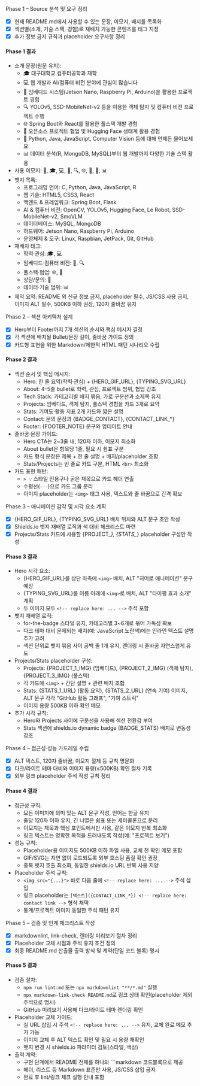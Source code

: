 Phase 1 – Source 분석 및 요구 정리
- [x] 현재 README.md에서 사용할 수 있는 문장, 이모지, 배지를 목록화
- [x] 섹션별(소개, 기술 스택, 경험)로 재배치 가능한 콘텐츠를 태그 지정
- [x] 추가 정보 금지 규칙과 placeholder 요구사항 정리

#### Phase 1 결과
- 소개 문장(원문 유지):
  - 🎓 대구대학교 컴퓨터공학과 재학
  - 💻 웹 개발과 AI/컴퓨터 비전 분야에 관심이 많습니다
  - 🤖 임베디드 시스템(Jetson Nano, Raspberry Pi, Arduino)을 활용한 프로젝트 경험
  - 🔍 YOLOv5, SSD-MobileNet-v2 등을 이용한 객체 탐지 및 컴퓨터 비전 프로젝트 수행
  - 🌐 Spring Boot와 React를 활용한 풀스택 개발 경험
  - 🤝 오픈소스 프로젝트 협업 및 Hugging Face 생태계 활용 경험
  - 💬 Python, Java, JavaScript, Computer Vision 등에 대해 언제든 물어보세요
  - 📊 데이터 분석(R, MongoDB, MySQL)부터 웹 개발까지 다양한 기술 스택 활용
- 사용 이모지: 🚀, 🎓, 💻, 🤖, 🔍, 🌐, 🤝, 💬, 📊
- 뱃지 목록:
  - 프로그래밍 언어: C, Python, Java, JavaScript, R
  - 웹 기술: HTML5, CSS3, React
  - 백엔드 & 프레임워크: Spring Boot, Flask
  - AI & 컴퓨터 비전: OpenCV, YOLOv5, Hugging Face, Le Robot, SSD-MobileNet-v2, SmoVLM
  - 데이터베이스: MySQL, MongoDB
  - 하드웨어: Jetson Nano, Raspberry Pi, Arduino
  - 운영체제 & 도구: Linux, Raspbian, JetPack, Git, GitHub
- 재배치 태그:
  - 학력·관심: 🎓, 💻
  - 임베디드·컴퓨터 비전: 🤖, 🔍
  - 풀스택·협업: 🌐, 🤝
  - 상담/문의: 💬
  - 데이터·기술 범위: 📊
- 제약 요약: README 외 신규 정보 금지, placeholder 필수, JS/CSS 사용 금지, 이미지 ALT 필수, 500KB 이하 권장, 120자 줄바꿈 유지

Phase 2 – 섹션 아키텍처 설계
- [x] Hero부터 Footer까지 7개 섹션의 순서와 핵심 메시지 결정
- [x] 각 섹션에 배치될 Bullet/문장 길이, 줄바꿈 가이드 정의
- [x] 카드형 표현을 위한 Markdown/제한적 HTML 패턴 시나리오 수립

#### Phase 2 결과
- 섹션 순서 및 핵심 메시지:
  - Hero: 한 줄 요약(학력·관심) + {HERO_GIF_URL}, {TYPING_SVG_URL}
  - About: 4–5줄 bullet로 학력, 관심, 프로젝트 범위, 협업 강조
  - Tech Stack: 카테고리별 배지 묶음, 가로 구분선과 소제목 유지
  - Projects: 임베디드, 객체 탐지, 풀스택 경험을 카드 3개로 요약
  - Stats: 기여도·활동 지표 2개 카드와 짧은 설명
  - Contact: 문의 문장과 {BADGE_CONTACT}, {CONTACT_LINK_*}
  - Footer: {FOOTER_NOTE} 문구와 업데이트 안내
- 줄바꿈·문장 가이드:
  - Hero CTA는 2~3줄 내, 120자 이하, 이모지 최소화
  - About bullet은 항목당 1줄, 필요 시 쉼표 구분
  - 카드 형식 문장은 제목 + 한 줄 설명 + 배지/placeholder 조합
  - Stats/Projects는 빈 줄로 카드 구분, HTML `<br>` 최소화
- 카드 표현 패턴:
  - `> 💡` 스타일 인용구나 굵은 제목으로 카드 헤더 연출
  - 수평선(`---`)으로 카드 그룹 분리
  - 이미지 placeholder는 `<img>` 태그 사용, 텍스트와 줄 바꿈으로 간격 확보

Phase 3 – 애니메이션 감각 및 시각 요소 계획
- [x] {HERO_GIF_URL}, {TYPING_SVG_URL} 배치 위치와 ALT 문구 초안 작성
- [x] Shields.io 뱃지 재배열 로직과 색 대비 체크리스트 마련
- [x] Projects/Stats 카드에 사용할 {PROJECT_*}, {STATS_*} placeholder 구성안 작성

#### Phase 3 결과
- Hero 시각 요소:
  - {HERO_GIF_URL}를 상단 좌측에 `<img>` 배치, ALT "히어로 애니메이션" 문구 예상
  - {TYPING_SVG_URL}를 이름 아래에 `<img>`로 배치, ALT "타이핑 효과 소개" 계획
  - 두 이미지 모두 `<!-- replace here: ... -->` 주석 포함
- 뱃지 재배열 로직:
  - for-the-badge 스타일 유지, 카테고리별 3~6개로 묶어 가독성 확보
  - 다크 테마 대비 문제되는 배지(예: JavaScript 노란색)에는 인라인 텍스트 설명 추가 고려
  - 섹션 단위로 뱃지 묶음 사이 공백 줄 1개 유지, 렌더링 시 줄바꿈 자연스럽게 유도
- Projects/Stats placeholder 구성:
  - Projects: {PROJECT_1_IMG} (임베디드), {PROJECT_2_IMG} (객체 탐지), {PROJECT_3_IMG} (풀스택)
  - 각 카드에 `<img>` + 간단 설명 + 관련 배지 조합
  - Stats: {STATS_1_URL} (활동 요약), {STATS_2_URL} (연속 기여) 이미지, ALT 문구 각각 "GitHub 활동 그래프", "기여 스트릭"
  - 이미지 용량 500KB 이하 확인 메모
- 추가 시각 규칙:
  - Hero와 Projects 사이에 구분선을 사용해 섹션 전환감 부여
  - Stats 섹션에 shields.io dynamic badge {BADGE_STATS} 배치로 변동성 강조

Phase 4 – 접근성·성능 가드레일 수립
- [x] ALT 텍스트, 120자 줄바꿈, 이모지 절제 등 규칙 명문화
- [x] 다크/라이트 테마 대비와 이미지 용량(≤500KB) 확인 절차 기록
- [x] 외부 링크 placeholder 주석 작성 규칙 정리

#### Phase 4 결과
- 접근성 규칙:
  - 모든 이미지에 의미 있는 ALT 문구 작성, 언어는 한글 유지
  - 줄당 120자 이하 유지, 긴 나열은 쉼표 또는 세미콜론으로 분리
  - 이모지는 제목과 핵심 포인트에서만 사용, 같은 이모지 반복 최소화
  - 링크 텍스트는 명확한 목적을 드러내도록 작성(예: "프로젝트 보기")
- 성능 규칙:
  - Placeholder용 이미지도 500KB 이하 파일 사용, 교체 전 확인 메모 포함
  - GIF/SVG는 지연 없이 로드되도록 외부 호스팅 품질 확인 권장
  - 중복 뱃지 호출 최소화, 동일한 shields.io URL 반복 사용 지양
- Placeholder 주석 규칙:
  - `<img src="{...}">` 바로 다음 줄에 `<!-- replace here: ... -->` 주석 삽입
  - 링크 placeholder는 `[텍스트]({CONTACT_LINK_*}) <!-- replace here: contact link -->` 형식 채택
  - 통계/프로젝트 이미지 동일한 주석 패턴 유지

Phase 5 – 검증 및 인계 체크리스트 작성
- [x] markdownlint, link-check, 렌더링 미리보기 절차 정리
- [x] Placeholder 교체 시점과 주석 유지 조건 정의
- [x] 최종 README.md 산출물 출력 방식 및 계약(단일 코드 블록) 명시

#### Phase 5 결과
- 검증 절차:
  - `npm run lint:md` 또는 `npx markdownlint "**/*.md"` 실행
  - `npx markdown-link-check README.md`로 링크 상태 확인(placeholder 제외 주석으로 명시)
  - GitHub 미리보기 사용해 다크/라이트 테마 렌더링 확인
- Placeholder 교체 가이드:
  - 실 URL 삽입 시 주석 `<!-- replace here: ... -->` 유지, 교체 완료 메모 추가 가능
  - 이미지 교체 후 ALT 텍스트 확인 및 필요 시 용량 재확인
  - 뱃지 변경 시 shields.io 파라미터 검토(스타일, 색상)
- 출력 계약:
  - 구현 단계에서 README 전체를 하나의 ```markdown 코드블록으로 제공
  - 헤더, 리스트 등 Markdown 표준만 사용, JS/CSS 삽입 금지
  - 완료 후 lint/링크 체크 실행 안내 포함
